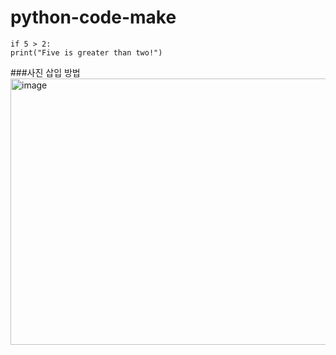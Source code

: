 # python-code-make
 
```
if 5 > 2:
print("Five is greater than two!")
```

###사진 삽입 방법
<img width="563" height="426" alt="image" src="https://github.com/user-attachments/assets/c8dad9f6-a5fd-4111-8415-7564a6ddc4e1" />
